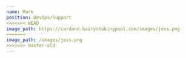```yaml
---
name: Mark
position: DevOps/Support
<<<<<<< HEAD
image_path: https://cardano.hairystakingpool.com/images/jess.png
=======
image_path: /images/jess.png
>>>>>>> master-old
---
```

